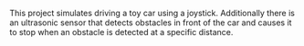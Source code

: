 This project simulates driving a toy car using a joystick. Additionally there is an ultrasonic sensor that detects obstacles in front of the car and causes it to stop when an obstacle is detected at a specific distance.
